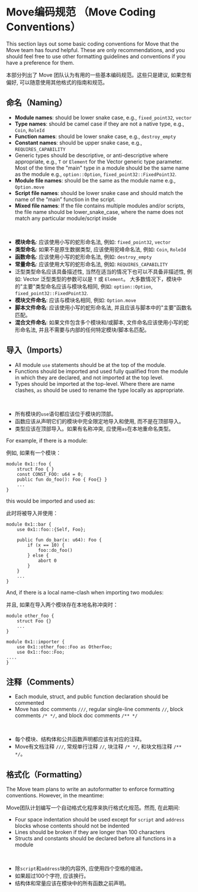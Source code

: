 # Move编码规范 （Move Coding Conventions）

This section lays out some basic coding conventions for Move that the Move team has found helpful. These are only recommendations, and you should feel free to use other formatting guidelines and conventions if you have a preference for them.

本部分列出了 Move 团队认为有用的一些基本编码规范。这些只是建议, 如果您有偏好, 可以随意使用其他格式的指南和规范。

## 命名（Naming）

- **Module names**: should be lower snake case, e.g., `fixed_point32`, `vector`
- **Type names**: should be camel case if they are not a native type, e.g., `Coin`, `RoleId`
- **Function names**: should be lower snake case, e.g., `destroy_empty`
- **Constant names**: should be upper snake case, e.g., `REQUIRES_CAPABILITY`
- Generic types should be descriptive, or anti-descriptive where appropriate, e.g., `T` or `Element` for the Vector generic type parameter. Most of the time the "main" type in a module should be the same name as the module e.g., `option::Option`, `fixed_point32::FixedPoint32`.
- **Module file names**: should be the same as the module name e.g., `Option.move`
- **Script file names**: should be lower snake case and should match the name of the “main” function in the script.
- **Mixed file names**: If the file contains multiple modules and/or scripts, the file name should be lower_snake_case, where the name does not match any particular module/script inside

<br />

- **模块命名**: 应该使用小写的蛇形命名法, 例如: `fixed_point32`, `vector`
- **类型命名**: 如果不是原生数据类型, 应该使用驼峰命名法, 例如: `Coin`, `RoleId`
- **函数命名**: 应该使用小写的蛇形命名法, 例如: `destroy_empty`
- **常量命名**: 应该使用大写的蛇形命名法, 例如: `REQUIRES_CAPABILITY`
- 泛型类型命名应该具备描述性, 当然在适当的情况下也可以不具备非描述性, 例如: Vector 泛型类型的参数可以是 `T` 或 `Element`。 大多数情况下，模块中的"主要"类型命名应该与模块名相同, 例如: `option::Option`, `fixed_point32::FixedPoint32`.
- **模块文件命名**: 应该与模块名相同, 例如: `Option.move`
- **脚本文件命名**: 应该使用小写的蛇形命名法, 并且应该与脚本中的"主要"函数名匹配。
- **混合文件命名**: 如果文件包含多个模块和/或脚本, 文件命名应该使用小写的蛇形命名法, 并且不需要与内部的任何特定模块/脚本名匹配。

## 导入（Imports）

- All module `use` statements should be at the top of the module.
- Functions should be imported and used fully qualified from the module in which they are declared, and not imported at the top level.
- Types should be imported at the top-level. Where there are name clashes, `as` should be used to rename the type locally as appropriate.

<br />

- 所有模块的`use`语句都应该位于模块的顶部。
- 函数应该从声明它们的模块中完全限定地导入和使用, 而不是在顶部导入。
- 类型应该在顶部导入。如果有名称冲突, 应使用`as`在本地重命名类型。

For example, if there is a module:

例如, 如果有一个模块：

```move=
module 0x1::foo {
    struct Foo { }
    const CONST_FOO: u64 = 0;
    public fun do_foo(): Foo { Foo{} }
    ...
}
```
this would be imported and used as:

此时将被导入并使用：

```move=
module 0x1::bar {
    use 0x1::foo::{Self, Foo};

    public fun do_bar(x: u64): Foo {
        if (x == 10) {
            foo::do_foo()
        } else {
            abort 0
        }
    }
    ...
}
```
And, if there is a local name-clash when importing two modules:

并且, 如果在导入两个模块存在本地名称冲突时：

```move=
module other_foo {
    struct Foo {}
    ...
}

module 0x1::importer {
    use 0x1::other_foo::Foo as OtherFoo;
    use 0x1::foo::Foo;
....
}
```

## 注释（Comments）

- Each module, struct, and public function declaration should be commented
- Move has doc comments `///`, regular single-line comments `//`, block comments `/* */`, and block doc comments `/** */`

<br />

- 每个模块、结构体和公共函数声明都应该有对应的注释。
- Move有文档注释 `///`, 常规单行注释 `//`, 块注释 `/* */`, 和块文档注释 `/** */`。

## 格式化（Formatting）

The Move team plans to write an autoformatter to enforce formatting conventions. However, in the meantime:

Move团队计划编写一个自动格式化程序来执行格式化规范。然而, 在此期间:

- Four space indentation should be used except for `script` and `address` blocks whose contents should not be indented
- Lines should be broken if they are longer than 100 characters
- Structs and constants should be declared before all functions in a module

<br />

- 除`script`和`address`块的内容外, 应使用四个空格的缩进。
- 如果超过100个字符, 应该换行。
- 结构体和常量应该在模块中的所有函数之前声明。
